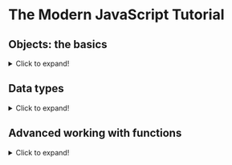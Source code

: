 # The Modern JavaScript Tutorial

## Objects: the basics

<details>
  <summary>Click to expand!</summary>
  
  ### 1. ~~[x] [objects](https://github.com/HazemAbdo/theModernJavaScriptTutorial/blob/main/objects/objects.js)~~
  ### 2. ~~[x] [this](https://github.com/HazemAbdo/theModernJavaScriptTutorial/blob/main/objects/this.js)~~
  ### 3. ~~[x] [constructor](https://github.com/HazemAbdo/theModernJavaScriptTutorial/blob/main/objects/constructor.js)~~
  ### 4. ~~[x] [optionalChaining](https://github.com/HazemAbdo/theModernJavaScriptTutorial/blob/main/objects/optionalChaining.js)~~
  ### 5. ~~[x] [referenceAndCopy](https://github.com/HazemAbdo/theModernJavaScriptTutorial/blob/main/objects/refrenceAndCopy.js)~~
  ### 6. ~~[x] [objectPrimitiveConversion](https://github.com/HazemAbdo/theModernJavaScriptTutorial/blob/main/objects/objectPrimitiveConversion.js)~~

</details>

## Data types

<details>
  <summary>Click to expand!</summary>
  
  ### 1. ~~[x] [Numbers](https://github.com/HazemAbdo/theModernJavaScriptTutorial/blob/main/dataTypes/numbers.js)~~
  ### 2. ~~[x] [Strings](https://github.com/HazemAbdo/theModernJavaScriptTutorial/blob/main/dataTypes/strings.js)~~
  ### 3. ~~[x] [Arrays](https://github.com/HazemAbdo/theModernJavaScriptTutorial/blob/main/dataTypes/arrays.js)~~
  ### 4. ~~[x] [Object.keys, values, entries](https://github.com/HazemAbdo/theModernJavaScriptTutorial/blob/main/dataTypes/objectKeys.js)~~
  ### 5. ~~[x] [Iterables](https://github.com/HazemAbdo/theModernJavaScriptTutorial/blob/main/dataTypes/iterables.js)~~
  ### 6. ~~[x] [Map and Set](https://github.com/HazemAbdo/theModernJavaScriptTutorial/blob/main/dataTypes/mapAndSet.js)~~
  ### 7. ~~[x] [WeakMap and WeakSet](https://github.com/HazemAbdo/theModernJavaScriptTutorial/blob/main/dataTypes/weakMapsAndWeakSets.js)~~
  ### 8. ~~[x] [Destructuring assignment](https://github.com/HazemAbdo/theModernJavaScriptTutorial/blob/main/dataTypes/destructingAssignment.js)~~
  ### 9. ~~[x] [Date and time](https://github.com/HazemAbdo/theModernJavaScriptTutorial/blob/main/dataTypes/dateAndTime.js)~~
  ### 10. ~~[x] [JSON methods, toJSON](https://github.com/HazemAbdo/theModernJavaScriptTutorial/blob/main/dataTypes/jsonMethods.js)~~

</details>

## Advanced working with functions

<details>
  <summary>Click to expand!</summary>
  
  ### 1. ~~[x] [recursionAndStack](https://github.com/HazemAbdo/theModernJavaScriptTutorial/blob/main/advancedWorkingWithFunctions/recursionAndStack.js)~~
  ### 2. ~~[x] [restParametersAndSpread](https://github.com/HazemAbdo/theModernJavaScriptTutorial/blob/main/advancedWorkingWithFunctions/restParametersAndspread.js)~~
  ### 3. ~~[x] [variableScopeClosure](https://github.com/HazemAbdo/theModernJavaScriptTutorial/blob/main/advancedWorkingWithFunctions/variableScopeClosure.js)~~
  ### 4. ~~[x] [theOldVar](https://github.com/HazemAbdo/theModernJavaScriptTutorial/blob/main/advancedWorkingWithFunctions/theOldVar.js)~~
  ### 5. ~~[x] [globalObject](https://github.com/HazemAbdo/theModernJavaScriptTutorial/blob/main/advancedWorkingWithFunctions/globalObject.js)~~
  ### 6. ~~[x] [functionObjectNFE](https://github.com/HazemAbdo/theModernJavaScriptTutorial/blob/main/advancedWorkingWithFunctions/functionObjectNFE.js)~~
  ### 7. ~~[x] [theNewFunctionSyntax](https://github.com/HazemAbdo/theModernJavaScriptTutorial/blob/main/advancedWorkingWithFunctions/theNewFunctionSyntax.js)~~
  ### 8. ~~[x] [schedulingsetTimeoutandsetInterval](https://github.com/HazemAbdo/theModernJavaScriptTutorial/blob/main/advancedWorkingWithFunctions/schedulingsetTimeoutandsetInterval.js)~~


</details>